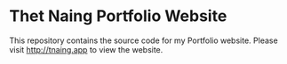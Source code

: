 # Thet Naing Portfolio Website
This repository contains the source code for my Portfolio website. Please visit http://tnaing.app to view the website. 
